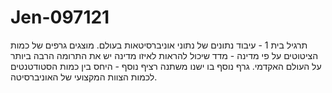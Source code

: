 # Jen-097121
 תרגיל בית 1 - עיבוד נתונים של נתוני אוניברסיטאות בעולם.
מוצגים גרפים של כמות הציטוטים על פי מדינה - מדד שיכול להראות לאיזו מדינה יש את התרומה הרבה ביותר על העולם האקדמי.
 גרף נוסף בו ישנו משתנה רציף נוסף - היחס בין כמות הסטודטנטים לכמות הצוות המקצועי של האוניברסיטה. 
